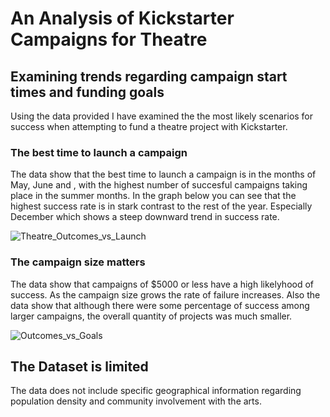 # An Analysis of Kickstarter Campaigns for Theatre
## Examining trends regarding campaign start times and funding goals
Using the data provided I have examined the the most likely scenarios for success when attempting to fund a theatre project with Kickstarter.

### The best time to launch a campaign
The data show that the best time to launch a campaign is in the months of May, June and , with the highest number of succesful campaigns taking place in the summer months. In the graph below you can see that the highest success rate is in stark contrast to the rest of the year. Especially December which shows a steep downward trend in success rate.

![Theatre_Outcomes_vs_Launch](https://user-images.githubusercontent.com/110148559/188762727-3af422ed-9b33-4001-85a2-a6798fed078f.png)

### The campaign size matters
The data show that campaigns of $5000 or less have a high likelyhood of success. As the campaign size grows the rate of failure increases. Also the data show that although there were some percentage of success among larger campaigns, the overall quantity of projects was much smaller.

![Outcomes_vs_Goals](https://user-images.githubusercontent.com/110148559/188763410-2dbe05b9-1858-492d-b7ba-c983625c73bf.png)

## The Dataset is limited
The data does not include specific geographical information regarding population density and community involvement with the arts. 
